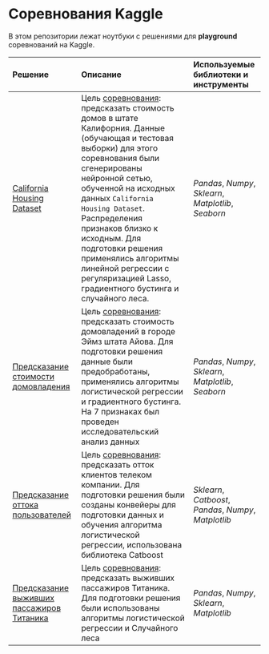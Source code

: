 # Соревнования Kaggle
В этом репозитории лежат ноутбуки с решениями для **playground** соревнований на Kaggle.

| Решение | Описание | Используемые библиотеки и инструменты | 
| :---------------------- | :---------------------- | :---------------------- |
| [California Housing Dataset](https://github.com/aleksandr-del/kaggle-competitions/blob/main/season_3_episode_1.ipynb) | Цель [соревнования](https://www.kaggle.com/competitions/playground-series-s3e1/data): предсказать стоимость домов в штате Калифорния. Данные (обучающая и тестовая выборки) для этого соревнования были сгенерированы нейронной сетью, обученной на исходных данных `California Housing Dataset`. Распределения признаков близко к исходным. Для подготовки решения применялись алгоритмы линейной регрессии с регуляризацией Lasso, градиентного бустинга и случайного леса.| *Pandas*, *Numpy*, *Sklearn*, *Matplotlib*, *Seaborn* |
| [Предсказание стоимости домовладения](https://github.com/aleksandr-del/kaggle-competitions/blob/main/house_prices_kaggle.ipynb) | Цель [соревнования](https://www.kaggle.com/competitions/house-prices-advanced-regression-techniques/overview): предсказать стоимость домовладений в городе Эймз штата Айова. Для подготовки решения данные были предобработаны, применялись алгоритмы логистической регрессии и градиентного бустинга.  На 7 признаках был проведен исследовательский анализ данных| *Pandas*, *Numpy*, *Sklearn*, *Matplotlib*, *Seaborn* |
| [Предсказание оттока пользователей](https://github.com/aleksandr-del/kaggle-competitions/blob/main/churn_competition_kaggle.ipynb) | Цель [соревнования](https://www.kaggle.com/competitions/advanced-dls-spring-2021/overview/description): предсказать отток клиентов телеком компании. Для подготовки решения были созданы конвейеры для подготовки данных и обучения алгоритма логистической регрессии, использована библиотека Catboost| *Sklearn*, *Catboost*, *Pandas*, *Numpy*, *Matplotlib* |
| [Предсказание выживших пассажиров Титаника](https://github.com/aleksandr-del/kaggle-competitions/blob/main/titanic_competition_kaggle.ipynb) | Цель [соревнования](https://www.kaggle.com/c/titanic): предсказать выживших пассажиров Титаника. Для подготовки решения были использованы алгоритмы логистической регрессии и Случайного леса | *Pandas*, *Numpy*, *Sklearn*, *Matplotlib* |
